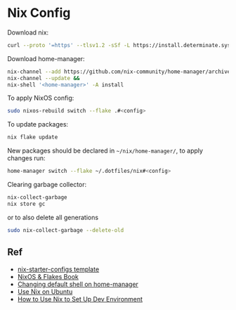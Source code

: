 # Nix Config

Download nix:
```sh
curl --proto '=https' --tlsv1.2 -sSf -L https://install.determinate.systems/nix | sh -s -- install --determinate
```

Download home-manager:
```sh
nix-channel --add https://github.com/nix-community/home-manager/archive/master.tar.gz home-manager &&
nix-channel --update &&
nix-shell '<home-manager>' -A install
```

To apply NixOS config:
```sh
sudo nixos-rebuild switch --flake .#<config>
```

To update packages:
```sh
nix flake update
```

New packages should be declared in `~/nix/home-manager/`, to apply changes run:
```sh
home-manager switch --flake ~/.dotfiles/nix#<config>
```

Clearing garbage collector:
```sh
nix-collect-garbage 
nix store gc
```
or to also delete all generations
```sh
sudo nix-collect-garbage --delete-old
```

## Ref
- [nix-starter-configs template](https://github.com/Misterio77/nix-starter-configs?tab=readme-ov-file)
- [NixOS & Flakes Book](https://nixos-and-flakes.thiscute.world/introduction/)
- [Changing default shell on home-manager](https://discourse.nixos.org/t/using-home-manager-to-control-default-user-shell/8489/2)
- [Use Nix on Ubuntu](https://tech.aufomm.com/my-nix-journey-use-nix-with-ubuntu/)
- [How to Use Nix to Set Up Dev Environment](https://tech.aufomm.com/my-nix-journey-how-to-use-nix-to-set-up-dev-environment/)
